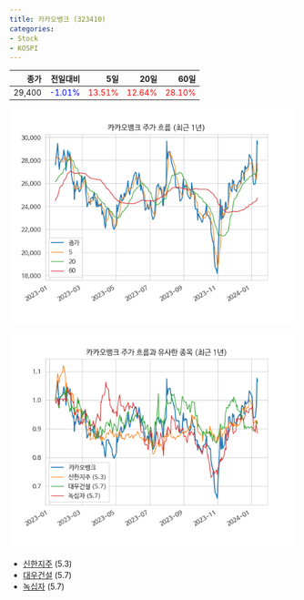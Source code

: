 ```yaml
---
title: 카카오뱅크 (323410)
categories:
- Stock
- KOSPI
---
```


|종가|전일대비|5일|20일|60일|
|---:|-------:|--:|---:|---:|
|29,400|<span style="color: blue">-1.01%</span>|<span style="color: red">13.51%</span>|<span style="color: red">12.64%</span>|<span style="color: red">28.10%</span>|


<!-- more -->

![323410](/assets/images/stock/323410.png)

![323410](/assets/images/stock/323410_sim.png)

- [신한지주](/055550/) (5.3)
- [대우건설](/047040/) (5.7)
- [녹십자](/006280/) (5.7)